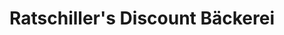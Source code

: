 ---
title: "Ratschiller's Discount Bäckerei"
url: /garching-bei-muenchen/ratschillers-discount-baeckerei/
shop: Bäckerei
---